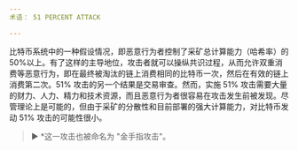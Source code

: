 ```yaml
---
术语： 51 PERCENT ATTACK

---
```

比特币系统中的一种假设情况，即恶意行为者控制了采矿总计算能力（哈希率）的 50%以上。有了这样的主导地位，攻击者就可以操纵共识过程，从而允许双重消费等恶意行为，即在最终被淘汰的链上消费相同的比特币一次，然后在有效的链上消费第二次。51% 攻击的另一个结果是交易审查。然而，实施 51% 攻击需要大量的财力、人力、精力和技术资源，而且恶意行为者很容易在攻击发生前被发现。尽管理论上是可能的，但由于采矿的分散性和目前部署的强大计算能力，对比特币发动 51% 攻击的可能性很小。

> ► *这一攻击也被命名为 "金手指攻击"。